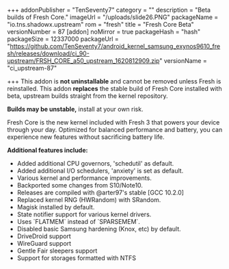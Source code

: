 +++
addonPublisher = "TenSeventy7"
category = ""
description = "Beta builds of Fresh Core."
imageUrl = "/uploads/slide26.PNG"
packageName = "io.tns.shadowx.upstream"
rom = "fresh"
title = "Fresh Core Beta"
versionNumber = 87
[addon]
noMirror = true
packageHash = "hash"
packageSize = 12337000
packageUrl = "https://github.com/TenSeventy7/android_kernel_samsung_exynos9610_fresh/releases/download/ci_90-upstream/FRSH_CORE_a50_upstream_1620812909.zip"
versionName = "ci_upstream-87"

+++
This addon is **not uninstallable** and cannot be removed unless Fresh is reinstalled. This addon **replaces** the stable build of Fresh Core installed with beta, upstream builds straight from the kernel repository.

**Builds may be unstable,** install at your own risk.

Fresh Core is the new kernel included with Fresh 3 that powers your device through your day. Optimized for balanced performance and battery, you can experience new features without sacrificing battery life.

**Additional features include:**

* Added additional CPU governors, 'schedutil' as default.
* Added additional I/O schedulers, 'anxiety' is set as default.
* Various kernel and performance improvements.
* Backported some changes from S10/Note10.
* Releases are compiled with @arter97's stable \[GCC 10.2.0\]
* Replaced kernel RNG (HWRandom) with SRandom.
* Magisk installed by default.
* State notifier support for various kernel drivers.
* Uses \`FLATMEM\` instead of \`SPARSEMEM\`.
* Disabled basic Samsung hardening (Knox, etc) by default.
* DriveDroid support
* WireGuard support
* Gentle Fair sleepers support
* Support for storages formatted with NTFS